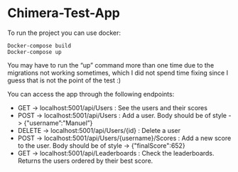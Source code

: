 # Chimera-Test-App


To run the project you can use docker:

```
Docker-compose build
Docker-compose up
```

You may have to run the “up” command more than one time due to the migrations not working sometimes, which I did not spend time fixing since I guess that is not the point of the test :)

You can access the app through the following endpoints: 

* GET -> localhost:5001/api/Users : See the users and their scores
* POST -> localhost:5001/api/Users : Add a user. Body should be of style ->  {"username”:"Manuel”}
* DELETE -> localhost:5001/api/Users/{id} : Delete a user
* POST -> localhost:5001/api/Users/{username}/Scores : Add a new score to the user. Body should be of style -> {"finalScore":652}
* GET -> localhost:5001/api/Leaderboards : Check the leaderboards. Returns the users ordered by their best score. 
